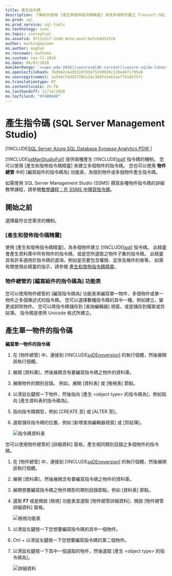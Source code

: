 ```yaml
---
title: 產生指令碼
description: 了解如何使用 [產生與發佈指令碼精靈] 來為多個物件建立 Transact-SQL 指令碼，以及如何使用 [物件總管] 中的 [編寫組件的指令碼為] 功能表來為個別物件或多個物件產生指令碼。
ms.prod: sql
ms.prod_service: sql-tools
ms.technology: ssms
ms.topic: conceptual
ms.assetid: 9711c617-3c68-4e5a-aea3-befc64d51524
author: markingmyname
ms.author: maghan
ms.reviewer: mathoma
ms.custom: seo-lt-2019
ms.date: 04/07/2020
monikerRange: '>=aps-pdw-2016||=azuresqldb-current||=azure-sqldw-latest||>=sql-server-2016||>=sql-server-linux-2017||=azuresqldb-mi-current'
ms.openlocfilehash: 76d942c643b510f956f5199920c228e4071795e8
ms.sourcegitcommit: 1a544cf4dd2720b124c3697d1e62ae7741db757c
ms.translationtype: HT
ms.contentlocale: zh-TW
ms.lasthandoff: 12/14/2020
ms.locfileid: "97480649"
---
```

# <a name="generate-scripts-sql-server-management-studio"></a>產生指令碼 (SQL Server Management Studio)

[!INCLUDE[SQL Server Azure SQL Database Synapse Analytics PDW ](../../includes/applies-to-version/sql-asdb-asdbmi-asa-pdw.md)]

[!INCLUDE[ssManStudioFull](../../includes/ssmanstudiofull-md.md)] 提供兩種產生 [!INCLUDE[tsql](../../includes/tsql-md.md)] 指令碼的機制。 您可以使用 [產生和發佈指令碼精靈] 來建立多個物件的指令碼。 您也可以使用 **物件總管** 中的 [編寫組件的指令碼為] 功能表，為個別物件或多個物件產生指令碼。

如需使用 SQL Server Management Studio (SSMS) 撰寫各種物件指令碼的詳細教學課程，請參閱[教學課程：在 SSMS 中撰寫指令碼](../tutorials/scripting-ssms.md)。

## <a name="before-you-begin"></a>開始之前

選擇最符合您需求的機制。 

###  <a name="generate-and-publish-scripts-wizard"></a><a name="GenPubScriptWiz"></a> [產生和發佈指令碼精靈]

使用 [產生和發佈指令碼精靈]，為多個物件建立 [!INCLUDE[tsql](../../includes/tsql-md.md)] 指令碼。 此精靈會產生資料庫中所有物件的指令碼，或是您所選取之物件子集的指令碼。 此精靈具有許多適用於指令碼的選項，例如是否要包含權限、定序及條件約束等。 如需有關使用此精靈的指示，請參閱 [產生和發佈指令碼精靈](./generate-and-publish-scripts-wizard.md)。
  
### <a name="object-explorer-script-as-menu"></a><a name="OEScriptAsMenu"></a> 物件總管的 [編寫組件的指令碼為] 功能表

您可以使用物件總管的 [編寫指令碼為] 功能表來編寫單一物件、多個物件或單一物件之多個陳述式的指令碼。 您可以選擇數種指令碼的其中一種，例如建立、變更或卸除物件。 您可以將指令碼儲存到 [查詢編輯器] 視窗，或是儲存到檔案或剪貼簿。 指令碼是使用 Unicode 格式所建立。

## <a name="to-generate-a-script-of-a-single-object"></a><a name="ScriptSingleObject"></a> 產生單一物件的指令碼

**編寫單一物件的指令碼**

1. 在 [物件總管] 中，連接到 [!INCLUDE[ssDEnoversion](../../includes/ssdenoversion-md.md)] 的執行個體，然後展開該執行個體。

2. 展開 [資料庫]，然後展開含有要編寫指令碼之物件的資料庫。

3. 展開物件的類別目錄。 例如，展開 [資料表] 或 [檢視表] 節點。

4. 以滑鼠右鍵按一下物件，然後指向 [產生 \<object type> 的指令碼為]，例如指向 [產生資料表的指令碼為]。

5. 指向指令碼類型，例如 [CREATE 至] 或 [ALTER 至]。

6. 選取儲存指令碼的位置，例如 [新增查詢編輯器視窗] 或 [剪貼簿]。

    ![指令碼資料表](media/generate-scripts-sql-server-management-studio/script-table.png)

您可以使用物件總管的 [詳細資料] 窗格，產生相同類別目錄之多個物件的指令碼。

1. 在 [物件總管] 中，連接到 [!INCLUDE[ssDEnoversion](../../includes/ssdenoversion-md.md)] 的執行個體，然後展開該執行個體。

2. 展開 [資料庫]，然後展開含有要編寫指令碼之物件的資料庫。

3. 展開想要編寫指令碼之物件類型的類別目錄節點，例如 [資料表] 節點。

4. 選取 **F7** 或是開啟 [檢視] 功能表並選取 [物件總管詳細資料]，開啟 [物件總管詳細資料] 窗格。

    ![檢視功能表](media/generate-scripts-sql-server-management-studio/object-explorer-details-view-menu.png)

5. 以滑鼠左鍵按一下您想要編寫指令碼的其中一個物件。

6. Ctrl + 以滑鼠左鍵按一下您想要編寫指令碼的第二個物件。

7. 以滑鼠右鍵按一下其中一個選取的物件，然後選取 [產生 \<object type> 的指令碼為]。

    ![詳細資料](media/generate-scripts-sql-server-management-studio/object-explorer-details.png)